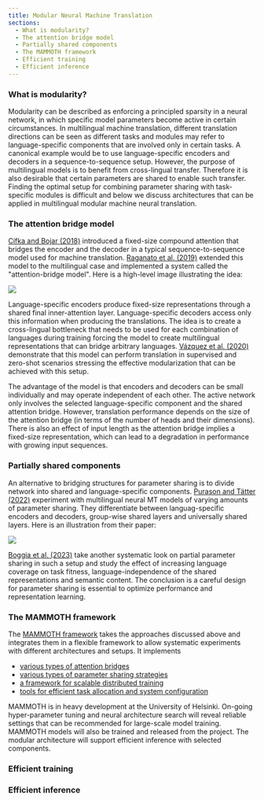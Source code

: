 ```yaml
---
title: Modular Neural Machine Translation
sections:
  - What is modularity?
  - The attention bridge model
  - Partially shared components
  - The MAMMOTH framework
  - Efficient training
  - Efficient inference
---
```


### What is modularity?

Modularity can be described as enforcing a principled sparsity in a neural network, in which specific model parameters become active in certain circumstances. In multilingual machine translation, different translation directions can be seen as different tasks and modules may refer to language-specific components that are involved only in certain tasks. A canonical example would be to use language-specific encoders and decoders in a sequence-to-sequence setup. However, the purpose of multilingual models is to benefit from cross-lingual transfer. Therefore it is also desirable that certain parameters are shared to enable such transfer. Finding the optimal setup for combining parameter sharing with task-specific modules is difficult and below we discuss architectures that can be applied in multilingual modular machine neural translation.


### The attention bridge model


[Cífka and Bojar (2018)](https://aclanthology.org/P18-1126/) introduced a fixed-size compound attention that bridges the encoder and the decoder in a typical sequence-to-sequence model used for machine translation. [Raganato et al. (2019)](https://aclanthology.org/W19-4304/) extended this model to the multilingual case and implemented a system called the "attention-bridge model". Here is a high-level image illustrating the idea:

![](/modular/attention-bridge.png?raw=true)

Language-specific encoders produce fixed-size representations through a shared final inner-attention layer. Language-specific decoders access only this information when producing the translations. The idea is to create a cross-lingual bottleneck that needs to be used for each combination of languages during training forcing the model to create multilingual representations that can bridge arbitrary languages. [Vázquez et al. (2020)](https://direct.mit.edu/coli/article-pdf/46/2/387/1847640/coli_a_00377.pdf) demonstrate that this model can perform translation in supervised and zero-shot scenarios stressing the effective modularization that can be achieved with this setup.

The advantage of the model is that encoders and decoders can be small individually and may operate independent of each other. The active network only involves the selected language-specific component and the shared attention bridge. However, translation performance depends on the size of the attention bridge (in terms of the number of heads and their dimensions). There is also an effect of input length as the attention bridge implies a fixed-size representation, which can lead to a degradation in performance with growing input sequences.



### Partially shared components

An alternative to bridging structures for parameter sharing is to divide network into shared and language-specific components. [Purason and Tätter (2022)](https://aclanthology.org/2022.eamt-1.12/) experiment with multilingual neural MT models of varying amounts of parameter sharing. They differentiate between languag-specific encoders and decoders, group-wise shared layers and universally shared layers. Here is an illustration from their paper:

![](/modular/purason-sharing.png?raw=true)

[Boggia et al. (2023)](https://aclanthology.org/2023.nodalida-1.24/) take another systematic look on partial parameter sharing in such a setup and study the effect of increasing language coverage on task fitness, language-independence of the shared representations and semantic content. The conclusion is a careful design for parameter sharing is essential to optimize performance and representation learning.



### The MAMMOTH framework

The [MAMMOTH framework](https://github.com/Helsinki-NLP/Mammoth) takes the approaches discussed above and integrates them in a flexible framework to allow systematic experiments with different architectures and setups. It implements

* [various types of attention bridges](https://helsinki-nlp.github.io/mammoth/attention_bridges.html)
* [various types of parameter sharing strategies](https://helsinki-nlp.github.io/mammoth/modular_model.html#anatomy-of-parameter-sharing)
* [a framework for scalable distributed training](https://helsinki-nlp.github.io/mammoth/examples/train_mammoth_101.html)
* [tools for efficient task allocation and system configuration](https://helsinki-nlp.github.io/mammoth/config_config.html)

MAMMOTH is in heavy development at the University of Helsinki. On-going hyper-parameter tuning and neural architecture search will reveal reliable settings that can be recommended for large-scale model training. MAMMOTH models will also be trained and released from the project. The modular architecture will support efficient inference with selected components.



### Efficient training




### Efficient inference
